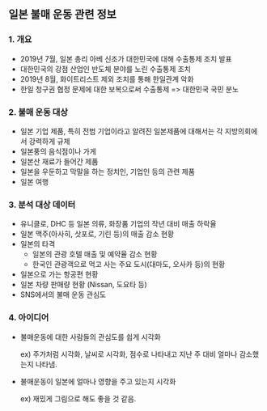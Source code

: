 ## 일본 불매 운동 관련 정보

### 1. 개요

+ 2019년 7월, 일본 총리 아베 신조가 대한민국에 대해 수출통제 조치 발표
+ 대한민국의 강점 산업인 반도체 분야를 노린 수출통제 조치
+ 2019년 8월, 화이트리스트 제외 조치를 통해 한일관계 악화
+ 한일 청구권 협정 문제에 대한 보복으로써 수출통제 => 대한민국 국민 분노



### 2. 불매 운동 대상

+ 일본 기업 제품, 특히 전범 기업이라고 알려진 일본제품에 대해서는 각 지방의회에서 강력하게 규제
+ 일본풍의 음식점이나 가게
+ 일본산 재료가 들어간 제품
+ 일본을 우둔하고 막말을 하는 정치인, 기업인 등의 관련 제품
+ 일본 여행



### 3. 분석 대상 데이터

+ 유니클로, DHC 등 일본 의류, 화장품 기업의 작년 대비 매출 하락율
+ 일본 맥주(아사히, 삿포로, 기린 등)의 매출 감소 현황
+ 일본의 타격
  + 일본의 관광 호텔 매출 및 예약율 감소 현황
  + 한국인 관광객으로 먹고 사는 주요 도시(대마도, 오사카 등)의 현황
+ 일본으로 가는 항공편 현황
+ 일본 차량 판매량 현황 (Nissan, 도요타 등)
+ SNS에서의 불매 운동 관심도



### 4. 아이디어

+ 불매운동에 대한 사람들의 관심도를 쉽게 시각화

  ex) 주가처럼 시각화, 날씨로 시각화, 점수로 나타내고 지난 주 대비 얼마나 감소했는지 나타냄.

+ 불매운동이 일본에 얼마나 영향을 주고 있는지 시각화

  ex) 재밌게 그림으로 해도 좋을 것 같음.


